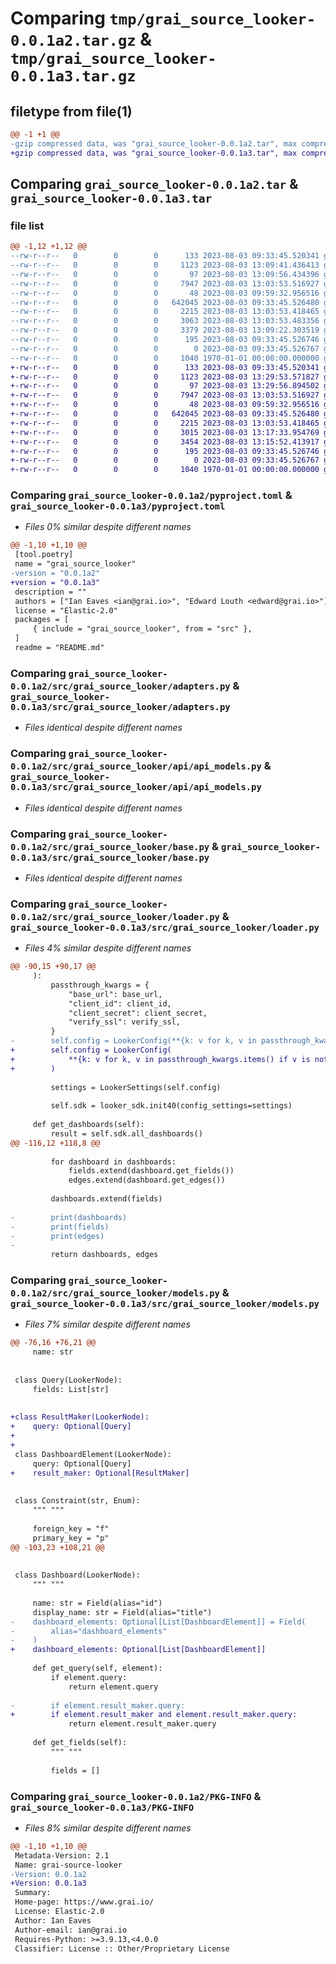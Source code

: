 # Comparing `tmp/grai_source_looker-0.0.1a2.tar.gz` & `tmp/grai_source_looker-0.0.1a3.tar.gz`

## filetype from file(1)

```diff
@@ -1 +1 @@
-gzip compressed data, was "grai_source_looker-0.0.1a2.tar", max compression
+gzip compressed data, was "grai_source_looker-0.0.1a3.tar", max compression
```

## Comparing `grai_source_looker-0.0.1a2.tar` & `grai_source_looker-0.0.1a3.tar`

### file list

```diff
@@ -1,12 +1,12 @@
--rw-r--r--   0        0        0      133 2023-08-03 09:33:45.520341 grai_source_looker-0.0.1a2/README.md
--rw-r--r--   0        0        0     1123 2023-08-03 13:09:41.436413 grai_source_looker-0.0.1a2/pyproject.toml
--rw-r--r--   0        0        0       97 2023-08-03 13:09:56.434396 grai_source_looker-0.0.1a2/src/grai_source_looker/__init__.py
--rw-r--r--   0        0        0     7947 2023-08-03 13:03:53.516927 grai_source_looker-0.0.1a2/src/grai_source_looker/adapters.py
--rw-r--r--   0        0        0       48 2023-08-03 09:59:32.956516 grai_source_looker-0.0.1a2/src/grai_source_looker/api/__init__.py
--rw-r--r--   0        0        0   642045 2023-08-03 09:33:45.526480 grai_source_looker-0.0.1a2/src/grai_source_looker/api/api_models.py
--rw-r--r--   0        0        0     2215 2023-08-03 13:03:53.418465 grai_source_looker-0.0.1a2/src/grai_source_looker/base.py
--rw-r--r--   0        0        0     3063 2023-08-03 13:03:53.483356 grai_source_looker-0.0.1a2/src/grai_source_looker/loader.py
--rw-r--r--   0        0        0     3379 2023-08-03 13:09:22.303519 grai_source_looker-0.0.1a2/src/grai_source_looker/models.py
--rw-r--r--   0        0        0      195 2023-08-03 09:33:45.526746 grai_source_looker-0.0.1a2/src/grai_source_looker/package_definitions.py
--rw-r--r--   0        0        0        0 2023-08-03 09:33:45.526767 grai_source_looker-0.0.1a2/src/grai_source_looker/py.typed
--rw-r--r--   0        0        0     1040 1970-01-01 00:00:00.000000 grai_source_looker-0.0.1a2/PKG-INFO
+-rw-r--r--   0        0        0      133 2023-08-03 09:33:45.520341 grai_source_looker-0.0.1a3/README.md
+-rw-r--r--   0        0        0     1123 2023-08-03 13:29:53.571827 grai_source_looker-0.0.1a3/pyproject.toml
+-rw-r--r--   0        0        0       97 2023-08-03 13:29:56.894502 grai_source_looker-0.0.1a3/src/grai_source_looker/__init__.py
+-rw-r--r--   0        0        0     7947 2023-08-03 13:03:53.516927 grai_source_looker-0.0.1a3/src/grai_source_looker/adapters.py
+-rw-r--r--   0        0        0       48 2023-08-03 09:59:32.956516 grai_source_looker-0.0.1a3/src/grai_source_looker/api/__init__.py
+-rw-r--r--   0        0        0   642045 2023-08-03 09:33:45.526480 grai_source_looker-0.0.1a3/src/grai_source_looker/api/api_models.py
+-rw-r--r--   0        0        0     2215 2023-08-03 13:03:53.418465 grai_source_looker-0.0.1a3/src/grai_source_looker/base.py
+-rw-r--r--   0        0        0     3015 2023-08-03 13:17:33.954769 grai_source_looker-0.0.1a3/src/grai_source_looker/loader.py
+-rw-r--r--   0        0        0     3454 2023-08-03 13:15:52.413917 grai_source_looker-0.0.1a3/src/grai_source_looker/models.py
+-rw-r--r--   0        0        0      195 2023-08-03 09:33:45.526746 grai_source_looker-0.0.1a3/src/grai_source_looker/package_definitions.py
+-rw-r--r--   0        0        0        0 2023-08-03 09:33:45.526767 grai_source_looker-0.0.1a3/src/grai_source_looker/py.typed
+-rw-r--r--   0        0        0     1040 1970-01-01 00:00:00.000000 grai_source_looker-0.0.1a3/PKG-INFO
```

### Comparing `grai_source_looker-0.0.1a2/pyproject.toml` & `grai_source_looker-0.0.1a3/pyproject.toml`

 * *Files 0% similar despite different names*

```diff
@@ -1,10 +1,10 @@
 [tool.poetry]
 name = "grai_source_looker"
-version = "0.0.1a2"
+version = "0.0.1a3"
 description = ""
 authors = ["Ian Eaves <ian@grai.io>", "Edward Louth <edward@grai.io>"]
 license = "Elastic-2.0"
 packages = [
     { include = "grai_source_looker", from = "src" },
 ]
 readme = "README.md"
```

### Comparing `grai_source_looker-0.0.1a2/src/grai_source_looker/adapters.py` & `grai_source_looker-0.0.1a3/src/grai_source_looker/adapters.py`

 * *Files identical despite different names*

### Comparing `grai_source_looker-0.0.1a2/src/grai_source_looker/api/api_models.py` & `grai_source_looker-0.0.1a3/src/grai_source_looker/api/api_models.py`

 * *Files identical despite different names*

### Comparing `grai_source_looker-0.0.1a2/src/grai_source_looker/base.py` & `grai_source_looker-0.0.1a3/src/grai_source_looker/base.py`

 * *Files identical despite different names*

### Comparing `grai_source_looker-0.0.1a2/src/grai_source_looker/loader.py` & `grai_source_looker-0.0.1a3/src/grai_source_looker/loader.py`

 * *Files 4% similar despite different names*

```diff
@@ -90,15 +90,17 @@
     ):
         passthrough_kwargs = {
             "base_url": base_url,
             "client_id": client_id,
             "client_secret": client_secret,
             "verify_ssl": verify_ssl,
         }
-        self.config = LookerConfig(**{k: v for k, v in passthrough_kwargs.items() if v is not None})
+        self.config = LookerConfig(
+            **{k: v for k, v in passthrough_kwargs.items() if v is not None}
+        )
 
         settings = LookerSettings(self.config)
 
         self.sdk = looker_sdk.init40(config_settings=settings)
 
     def get_dashboards(self):
         result = self.sdk.all_dashboards()
@@ -116,12 +118,8 @@
 
         for dashboard in dashboards:
             fields.extend(dashboard.get_fields())
             edges.extend(dashboard.get_edges())
 
         dashboards.extend(fields)
 
-        print(dashboards)
-        print(fields)
-        print(edges)
-
         return dashboards, edges
```

### Comparing `grai_source_looker-0.0.1a2/src/grai_source_looker/models.py` & `grai_source_looker-0.0.1a3/src/grai_source_looker/models.py`

 * *Files 7% similar despite different names*

```diff
@@ -76,16 +76,21 @@
     name: str
 
 
 class Query(LookerNode):
     fields: List[str]
 
 
+class ResultMaker(LookerNode):
+    query: Optional[Query]
+
+
 class DashboardElement(LookerNode):
     query: Optional[Query]
+    result_maker: Optional[ResultMaker]
 
 
 class Constraint(str, Enum):
     """ """
 
     foreign_key = "f"
     primary_key = "p"
@@ -103,23 +108,21 @@
 
 
 class Dashboard(LookerNode):
     """ """
 
     name: str = Field(alias="id")
     display_name: str = Field(alias="title")
-    dashboard_elements: Optional[List[DashboardElement]] = Field(
-        alias="dashboard_elements"
-    )
+    dashboard_elements: Optional[List[DashboardElement]]
 
     def get_query(self, element):
         if element.query:
             return element.query
 
-        if element.result_maker.query:
+        if element.result_maker and element.result_maker.query:
             return element.result_maker.query
 
     def get_fields(self):
         """ """
 
         fields = []
```

### Comparing `grai_source_looker-0.0.1a2/PKG-INFO` & `grai_source_looker-0.0.1a3/PKG-INFO`

 * *Files 8% similar despite different names*

```diff
@@ -1,10 +1,10 @@
 Metadata-Version: 2.1
 Name: grai-source-looker
-Version: 0.0.1a2
+Version: 0.0.1a3
 Summary: 
 Home-page: https://www.grai.io/
 License: Elastic-2.0
 Author: Ian Eaves
 Author-email: ian@grai.io
 Requires-Python: >=3.9.13,<4.0.0
 Classifier: License :: Other/Proprietary License
```

